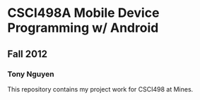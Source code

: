 # CSCI498A Mobile Device Programming w/ Android
## Fall 2012
### Tony Nguyen
This repository contains my project work for CSCI498 at Mines.